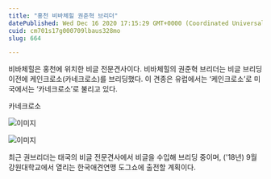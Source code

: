 ```yaml
---
title: "홍천 비바체힐 권준혁 브리더"
datePublished: Wed Dec 16 2020 17:15:29 GMT+0000 (Coordinated Universal Time)
cuid: cm701s17g000709lbaus328mo
slug: 664

---
```



비바체힐은 홍천에 위치한 비글 전문견사이다. 비바체힐의 권준혁 브리더는 비글 브리딩 이전에 케인크로소(카네크로소)를 브리딩했다. 이 견종은 유럽에서는 ‘케인크로소’로 미국에서는 ‘카네크로소’로 불리고 있다.

카네크로소

![이미지](https://cdn.hashnode.com/res/hashnode/image/upload/v1739252070795/ea3077b8-57d7-4349-9b85-e436a5e46dca.jpeg)

![이미지](https://cdn.hashnode.com/res/hashnode/image/upload/v1739252072678/061b49b1-07ac-4054-b434-3cb1102462d9.jpeg)

최근 권브리더는 태국의 비글 전문견사에서 비글을 수입해 브리딩 중이며, ('18년) 9월 강원대학교에서 열리는 한국애견연맹 도그쇼에 출전할 계획이다.